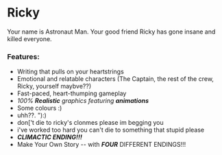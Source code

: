 # Ricky

Your name is Astronaut Man. Your good friend Ricky has gone insane and killed everyone.

### Features:

- Writing that pulls on your heartstrings
- Emotional and relatable characters (The Captain, the rest of the crew, Ricky, yourself maybve??)
- Fast-paced, heart-thumping gameplay
- *100% **Realistic** graphics featuring **animations***
- Some colours :)
- uhh??\. "):)
- don['t die to ricky's clonmes please im begging you
- i've worked too hard you can't die to something that stupid please
- ***CLIMACTIC ENDING!!!***
- Make Your Own Story -- with ***FOUR*** DIFFERENT ENDINGS!!!
